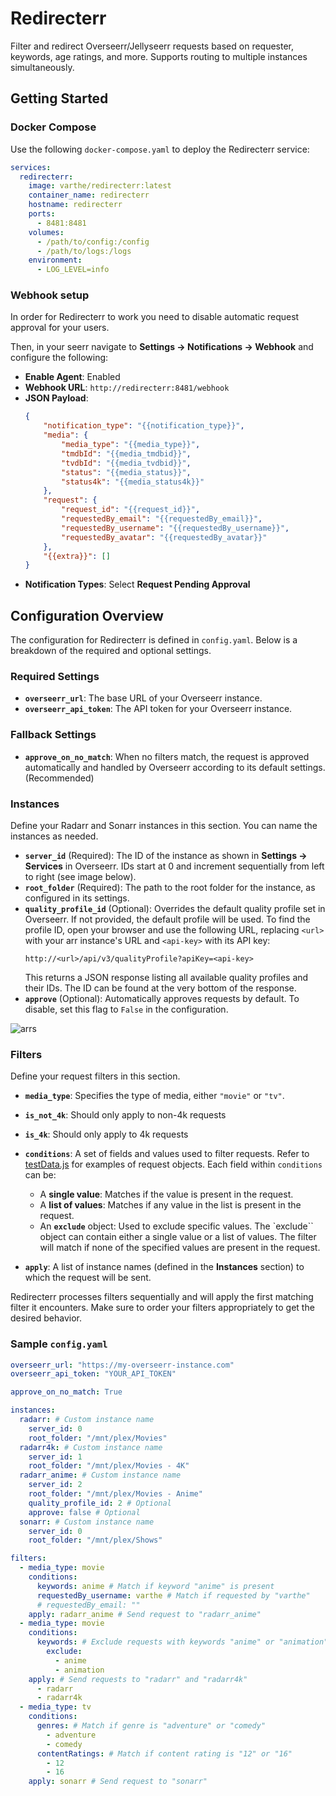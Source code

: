 
# Redirecterr
Filter and redirect Overseerr/Jellyseerr requests based on requester, keywords, age ratings, and more. Supports routing to multiple instances simultaneously.
## Getting Started

### Docker Compose

Use the following `docker-compose.yaml` to deploy the Redirecterr service:

```yaml
services:
  redirecterr:
    image: varthe/redirecterr:latest
    container_name: redirecterr
    hostname: redirecterr
    ports:
      - 8481:8481
    volumes:
      - /path/to/config:/config
      - /path/to/logs:/logs
    environment:
      - LOG_LEVEL=info
```

### Webhook setup

In order for Redirecterr to work you need to disable automatic request approval for your users.

Then, in your seerr navigate to **Settings -> Notifications -> Webhook** and configure the following:

- **Enable Agent**: Enabled
- **Webhook URL**: `http://redirecterr:8481/webhook`
- **JSON Payload**:
  ```json
  {
      "notification_type": "{{notification_type}}",
      "media": {
          "media_type": "{{media_type}}",
          "tmdbId": "{{media_tmdbid}}",
          "tvdbId": "{{media_tvdbid}}",
          "status": "{{media_status}}",
          "status4k": "{{media_status4k}}"
      },
      "request": {
          "request_id": "{{request_id}}",
          "requestedBy_email": "{{requestedBy_email}}",
          "requestedBy_username": "{{requestedBy_username}}",
          "requestedBy_avatar": "{{requestedBy_avatar}}"
      },
      "{{extra}}": []
  }
  ```
- **Notification Types**: Select **Request Pending Approval**

## Configuration Overview

The configuration for Redirecterr is defined in `config.yaml`. Below is a breakdown of the required and optional settings.

### Required Settings

- **`overseerr_url`**: The base URL of your Overseerr instance.
- **`overseerr_api_token`**: The API token for your Overseerr instance.

### Fallback Settings
- **`approve_on_no_match`**: When no filters match, the request is approved automatically and handled by Overseerr according to its default settings. (Recommended)
### Instances

Define your Radarr and Sonarr instances in this section. You can name the instances as needed.

- **`server_id`** (Required): The ID of the instance as shown in **Settings -> Services** in Overseerr. IDs start at 0 and increment sequentially from left to right (see image below).
- **`root_folder`** (Required): The path to the root folder for the instance, as configured in its settings.
- **`quality_profile_id`** (Optional): Overrides the default quality profile set in Overseerr. If not provided, the default profile will be used. To find the profile ID, open your browser and use the following URL, replacing `<url>` with your arr instance's URL and `<api-key>` with its API key:
  ```
  http://<url>/api/v3/qualityProfile?apiKey=<api-key>
  ```
  This returns a JSON response listing all available quality profiles and their IDs. The ID can be found at the very bottom of the response.
- **`approve`** (Optional): Automatically approves requests by default. To disable, set this flag to `False` in the configuration.
  
![arrs](https://github.com/user-attachments/assets/a7a60d91-0f24-42a9-bbe1-ea4f1c945e6a)

### Filters

Define your request filters in this section.

- **`media_type`**: Specifies the type of media, either `"movie"` or `"tv"`.
- **`is_not_4k`**: Should only apply to non-4k requests
- **`is_4k`**: Should only apply to 4k requests
- **`conditions`**: A set of fields and values used to filter requests. Refer to [testData.js](https://github.com/varthe/Redirecterr/blob/main/testData.js) for examples of request objects. Each field within `conditions` can be:
    - A **single value**: Matches if the value is present in the request.
    - A **list of values**: Matches if any value in the list is present in the request.
    - An **`exclude`** object: Used to exclude specific values. The `exclude`` object can contain either a single value or a list of values. The filter will match if none of the specified values are present in the request.

- **`apply`**: A list of instance names (defined in the **Instances** section) to which the request will be sent.
  
Redirecterr processes filters sequentially and will apply the first matching filter it encounters. Make sure to order your filters appropriately to get the desired behavior.

### Sample `config.yaml`

```yaml
overseerr_url: "https://my-overseerr-instance.com"
overseerr_api_token: "YOUR_API_TOKEN"

approve_on_no_match: True

instances:
  radarr: # Custom instance name
    server_id: 0
    root_folder: "/mnt/plex/Movies"
  radarr4k: # Custom instance name
    server_id: 1
    root_folder: "/mnt/plex/Movies - 4K"
  radarr_anime: # Custom instance name
    server_id: 2
    root_folder: "/mnt/plex/Movies - Anime"
    quality_profile_id: 2 # Optional
    approve: false # Optional
  sonarr: # Custom instance name
    server_id: 0
    root_folder: "/mnt/plex/Shows"

filters:
  - media_type: movie
    conditions:
      keywords: anime # Match if keyword "anime" is present
      requestedBy_username: varthe # Match if requested by "varthe"
      # requestedBy_email: ""
    apply: radarr_anime # Send request to "radarr_anime"
  - media_type: movie
    conditions:
      keywords: # Exclude requests with keywords "anime" or "animation"
        exclude:
          - anime
          - animation
    apply: # Send requests to "radarr" and "radarr4k"
      - radarr
      - radarr4k
  - media_type: tv
    conditions:
      genres: # Match if genre is "adventure" or "comedy"
        - adventure
        - comedy
      contentRatings: # Match if content rating is "12" or "16"
        - 12
        - 16
    apply: sonarr # Send request to "sonarr"
```
